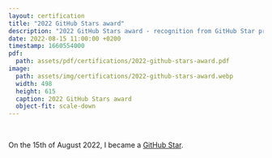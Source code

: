 ```yaml
---
layout: certification
title: "2022 GitHub Stars award"
description: "2022 GitHub Stars award - recognition from GitHub Star program for tremendous work in Open Source community"
date: 2022-08-15 11:00:00 +0200
timestamp: 1660554000
pdf:
  path: assets/pdf/certifications/2022-github-stars-award.pdf
image:
  path: assets/img/certifications/2022-github-stars-award.webp
  width: 498
  height: 615
  caption: 2022 GitHub Stars award
  object-fit: scale-down
---
```


<br /> 

<p class="lead text-center">
  On the <time datetime="2022-08-15">15th of August 2022</time>, I became a <a href="https://stars.github.com/profiles/char0n/">GitHub Star</a>.
</p>

